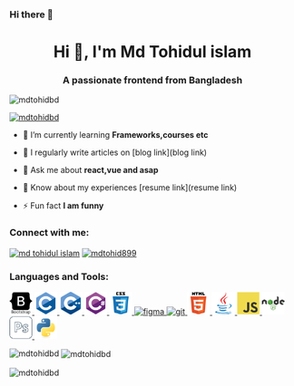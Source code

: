 ### Hi there 👋
<h1 align="center">Hi 👋, I'm Md Tohidul islam</h1>
<h3 align="center">A passionate frontend from Bangladesh</h3>
<igm align="left" alt="coding" width="400" src="https://www.google.com/imgres?imgurl=https%3A%2F%2Fmiro.medium.com%2Fv2%2Fresize%3Afit%3A1400%2F0*zGtIUs6yiXBojG4e.gif&tbnid=XialIsv7hGa1mM&vet=12ahUKEwjZ_8yY0N-EAxUWn2MGHTx5AEcQMygqegUIARCuAQ..i&imgrefurl=https%3A%2F%2Fpython.plainenglish.io%2Fbecome-a-python-pro-best-apps-for-quick-skill-development-ce9c5f19f52c&docid=ddh-RVGB64GwnM&w=800&h=600&itg=1&q=animated%20coding%20gif&hl=bn&ved=2ahUKEwjZ_8yY0N-EAxUWn2MGHTx5AEcQMygqegUIARCuAQ">
<p align="left"> <img src="https://komarev.com/ghpvc/?username=mdtohidbd&label=Profile%20views&color=0e75b6&style=flat" alt="mdtohidbd" /> </p>

<p align="left"> <a href="https://github.com/ryo-ma/github-profile-trophy"><img src="https://github-profile-trophy.vercel.app/?username=mdtohidbd" alt="mdtohidbd" /></a> </p>

- 🌱 I’m currently learning **Frameworks,courses etc**

- 📝 I regularly write articles on [blog link](blog link)

- 💬 Ask me about **react,vue and asap**

- 📄 Know about my experiences [resume link](resume link)

- ⚡ Fun fact **I am funny**

<h3 align="left">Connect with me:</h3>
<p align="left">
<a href="https://fb.com/md tohidul islam" target="blank"><img align="center" src="https://raw.githubusercontent.com/rahuldkjain/github-profile-readme-generator/master/src/images/icons/Social/facebook.svg" alt="md tohidul islam" height="30" width="40" /></a>
<a href="https://instagram.com/mdtohid899" target="blank"><img align="center" src="https://raw.githubusercontent.com/rahuldkjain/github-profile-readme-generator/master/src/images/icons/Social/instagram.svg" alt="mdtohid899" height="30" width="40" /></a>
</p>

<h3 align="left">Languages and Tools:</h3>
<p align="left"> <a href="https://getbootstrap.com" target="_blank" rel="noreferrer"> <img src="https://raw.githubusercontent.com/devicons/devicon/master/icons/bootstrap/bootstrap-plain-wordmark.svg" alt="bootstrap" width="40" height="40"/> </a> <a href="https://www.cprogramming.com/" target="_blank" rel="noreferrer"> <img src="https://raw.githubusercontent.com/devicons/devicon/master/icons/c/c-original.svg" alt="c" width="40" height="40"/> </a> <a href="https://www.w3schools.com/cpp/" target="_blank" rel="noreferrer"> <img src="https://raw.githubusercontent.com/devicons/devicon/master/icons/cplusplus/cplusplus-original.svg" alt="cplusplus" width="40" height="40"/> </a> <a href="https://www.w3schools.com/cs/" target="_blank" rel="noreferrer"> <img src="https://raw.githubusercontent.com/devicons/devicon/master/icons/csharp/csharp-original.svg" alt="csharp" width="40" height="40"/> </a> <a href="https://www.w3schools.com/css/" target="_blank" rel="noreferrer"> <img src="https://raw.githubusercontent.com/devicons/devicon/master/icons/css3/css3-original-wordmark.svg" alt="css3" width="40" height="40"/> </a> <a href="https://www.figma.com/" target="_blank" rel="noreferrer"> <img src="https://www.vectorlogo.zone/logos/figma/figma-icon.svg" alt="figma" width="40" height="40"/> </a> <a href="https://git-scm.com/" target="_blank" rel="noreferrer"> <img src="https://www.vectorlogo.zone/logos/git-scm/git-scm-icon.svg" alt="git" width="40" height="40"/> </a> <a href="https://www.w3.org/html/" target="_blank" rel="noreferrer"> <img src="https://raw.githubusercontent.com/devicons/devicon/master/icons/html5/html5-original-wordmark.svg" alt="html5" width="40" height="40"/> </a> <a href="https://www.java.com" target="_blank" rel="noreferrer"> <img src="https://raw.githubusercontent.com/devicons/devicon/master/icons/java/java-original.svg" alt="java" width="40" height="40"/> </a> <a href="https://developer.mozilla.org/en-US/docs/Web/JavaScript" target="_blank" rel="noreferrer"> <img src="https://raw.githubusercontent.com/devicons/devicon/master/icons/javascript/javascript-original.svg" alt="javascript" width="40" height="40"/> </a> <a href="https://nodejs.org" target="_blank" rel="noreferrer"> <img src="https://raw.githubusercontent.com/devicons/devicon/master/icons/nodejs/nodejs-original-wordmark.svg" alt="nodejs" width="40" height="40"/> </a> <a href="https://www.photoshop.com/en" target="_blank" rel="noreferrer"> <img src="https://raw.githubusercontent.com/devicons/devicon/master/icons/photoshop/photoshop-line.svg" alt="photoshop" width="40" height="40"/> </a> <a href="https://www.python.org" target="_blank" rel="noreferrer"> <img src="https://raw.githubusercontent.com/devicons/devicon/master/icons/python/python-original.svg" alt="python" width="40" height="40"/> </a> </p>

<p><img align="left" src="https://github-readme-stats.vercel.app/api/top-langs?username=mdtohidbd&show_icons=true&locale=en&layout=compact" alt="mdtohidbd" /></p>

<p>&nbsp;<img align="center" src="https://github-readme-stats.vercel.app/api?username=mdtohidbd&show_icons=true&locale=en" alt="mdtohidbd" /></p>

<p><img align="center" src="https://github-readme-streak-stats.herokuapp.com/?user=mdtohidbd&" alt="mdtohidbd" /></p>

